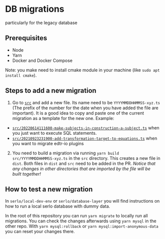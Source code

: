 # DB migrations

particularly for the legacy database

## Prerequisites

- Node
- Yarn
- Docker and Docker Compose

Note: you make need to install cmake module in your machine (like
`sudo apt install cmake`).

## Steps to add a new migration

1. Go to [`src`](./src) and add a new file. Its name need to be
   `YYYYMMDDHHMMSS-xyz.ts` (The prefix of the number for the date when you have
   added the file are important). It is a good idea to copy and paste one of the
   current migration as a template for the new one. Example:

- [`src/20220614111600-make-subjects-in-construction-a-subject.ts`](./src/20220614111600-make-subjects-in-construction-a-subject.ts)
  when you just want to execute SQL statements.
- [`src/20210923231900-add-transformation-target-to-equations.ts`](./src/20210923231900-add-transformation-target-to-equations.ts)
  when you want to migrate edtr-io plugins

2. You need to build a migration via running
`yarn build src/YYYYMMDDHHMMSS-xyz.ts` in the `src` directory. This creates a
new file in `dist`. Both files in `dist` and `src` need to be added in the PR.
_Notice that any changes in other directories that are imported by the file will
be built together!_
<!-- TODO: in conception still in the new infrastructure.
   3. Update the version of the `serlo.org` server at
   `packages/public/server/package.json`. Deploy this version with the changes
   in the `migrations` package and the database migrations should take effect. -->

## How to test a new migration

In `serlo/local-dev-env` or `serlo/database-layer` you will find instructions on
how to run a local serlo database with dummy data.

In the root of this repository you can run `yarn migrate` to locally run all
migrations. You can check the changes afterwards using `yarn mysql` in the other
repo. With `yarn mysql:rollback` or `yarn mysql:import-anonymous-data` you can
reset your changes there.

<!-- Of course you can also test your migrations in the `staging` enviornment by
deploying the new server version. Note that each night the database in `staging`
is reset. -->
